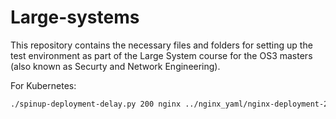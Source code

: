 # Large-systems

This repository contains the necessary files and folders for setting up the test environment as part of the Large System course for the OS3 masters (also known as Securty and Network Engineering).

For Kubernetes:
```bash
./spinup-deployment-delay.py 200 nginx ../nginx_yaml/nginx-deployment-200.yml /var/log/dstat/performance_measurements_200_5.csv > /var/log/dstat/performance_measurements_200_5.log
```
